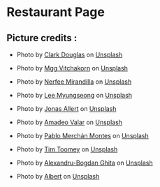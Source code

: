 # Restaurant Page

## Picture credits :

- Photo by <a href="https://unsplash.com/@clark_douglas?utm_content=creditCopyText&utm_medium=referral&utm_source=unsplash">Clark Douglas</a> on <a href="https://unsplash.com/photos/pasta-dish-on-blue-ceramic-bowl-17ZU9BPy_Q4?utm_content=creditCopyText&utm_medium=referral&utm_source=unsplash">Unsplash</a>
- Photo by <a href="https://unsplash.com/@mggbox?utm_content=creditCopyText&utm_medium=referral&utm_source=unsplash">Mgg Vitchakorn</a> on <a href="https://unsplash.com/photos/pasta-in-tomato-sauce-PLyJqEJVre0?utm_content=creditCopyText&utm_medium=referral&utm_source=unsplash">Unsplash</a>

- Photo by <a href="https://unsplash.com/@nerfee?utm_content=creditCopyText&utm_medium=referral&utm_source=unsplash">Nerfee Mirandilla</a> on <a href="https://unsplash.com/photos/white-ceramic-plate-with-food-o1EDsUFmuXQ?utm_content=creditCopyText&utm_medium=referral&utm_source=unsplash">Unsplash</a>
- Photo by <a href="https://unsplash.com/@yvonnemorgun?utm_content=creditCopyText&utm_medium=referral&utm_source=unsplash">Lee Myungseong</a> on <a href="https://unsplash.com/photos/group-of-people-eating-on-backyard-y1XXWct5rBo?utm_content=creditCopyText&utm_medium=referral&utm_source=unsplash">Unsplash</a>

- Photo by <a href="https://unsplash.com/@visuallert?utm_content=creditCopyText&utm_medium=referral&utm_source=unsplash">Jonas Allert</a> on <a href="https://unsplash.com/photos/a-bottle-of-wine-sitting-on-top-of-a-table-filled-with-food-5uuuSWgUGow?utm_content=creditCopyText&utm_medium=referral&utm_source=unsplash">Unsplash</a>

- Photo by <a href="https://unsplash.com/@valar_a?utm_content=creditCopyText&utm_medium=referral&utm_source=unsplash">Amadeo Valar</a> on <a href="https://unsplash.com/photos/clear-footed-wine-glass-DXwIJbiMmn8?utm_content=creditCopyText&utm_medium=referral&utm_source=unsplash">Unsplash</a>

- Photo by <a href="https://unsplash.com/@pablomerchanm?utm_content=creditCopyText&utm_medium=referral&utm_source=unsplash">Pablo Merchán Montes</a> on <a href="https://unsplash.com/photos/woman-holding-fork-in-front-table-Orz90t6o0e4?utm_content=creditCopyText&utm_medium=referral&utm_source=unsplash">Unsplash</a>

- Photo by <a href="https://unsplash.com/@covertnine?utm_content=creditCopyText&utm_medium=referral&utm_source=unsplash">Tim Toomey</a> on <a href="https://unsplash.com/photos/sliced-bread-on-white-ceramic-plate-STqHLqMne3k?utm_content=creditCopyText&utm_medium=referral&utm_source=unsplash">Unsplash</a>

- Photo by <a href="https://unsplash.com/@bogzilla?utm_content=creditCopyText&utm_medium=referral&utm_source=unsplash">Alexandru-Bogdan Ghita</a> on <a href="https://unsplash.com/photos/roasted-ribs-with-sliced-tomatoes-and-potatoes-UeYkqQh4PoI?utm_content=creditCopyText&utm_medium=referral&utm_source=unsplash">Unsplash</a>

- Photo by <a href="https://unsplash.com/@picturesbyalbert?utm_content=creditCopyText&utm_medium=referral&utm_source=unsplash">Albert</a> on <a href="https://unsplash.com/photos/a-restaurant-with-a-view-of-the-water-YYZU0Lo1uXE?utm_content=creditCopyText&utm_medium=referral&utm_source=unsplash">Unsplash</a>
